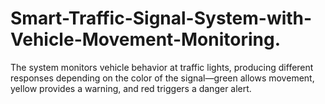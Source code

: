 # Smart-Traffic-Signal-System-with-Vehicle-Movement-Monitoring.
The system monitors vehicle behavior at traffic lights, producing different responses depending on the color of the signal—green allows movement, yellow provides a warning, and red triggers a danger alert.
